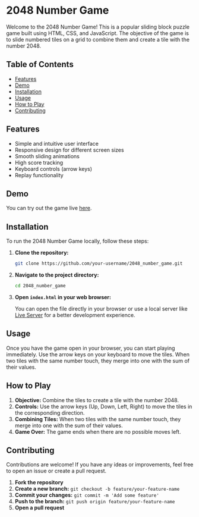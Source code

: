 # 2048 Number Game

Welcome to the 2048 Number Game! This is a popular sliding block puzzle game built using HTML, CSS, and JavaScript. The objective of the game is to slide numbered tiles on a grid to combine them and create a tile with the number 2048.

## Table of Contents

- [Features](#features)
- [Demo](#demo)
- [Installation](#installation)
- [Usage](#usage)
- [How to Play](#how-to-play)
- [Contributing](#contributing)

## Features

- Simple and intuitive user interface
- Responsive design for different screen sizes
- Smooth sliding animations
- High score tracking
- Keyboard controls (arrow keys)
- Replay functionality

## Demo

You can try out the game live [here](https://example.com/2048_number_game).

## Installation

To run the 2048 Number Game locally, follow these steps:

1. **Clone the repository:**

    ```sh
    git clone https://github.com/your-username/2048_number_game.git
    ```

2. **Navigate to the project directory:**

    ```sh
    cd 2048_number_game
    ```

3. **Open `index.html` in your web browser:**

    You can open the file directly in your browser or use a local server like [Live Server](https://marketplace.visualstudio.com/items?itemName=ritwickdey.LiveServer) for a better development experience.

## Usage

Once you have the game open in your browser, you can start playing immediately. Use the arrow keys on your keyboard to move the tiles. When two tiles with the same number touch, they merge into one with the sum of their values.

## How to Play

1. **Objective:** Combine the tiles to create a tile with the number 2048.
2. **Controls:** Use the arrow keys (Up, Down, Left, Right) to move the tiles in the corresponding direction.
3. **Combining Tiles:** When two tiles with the same number touch, they merge into one with the sum of their values.
4. **Game Over:** The game ends when there are no possible moves left.

## Contributing

Contributions are welcome! If you have any ideas or improvements, feel free to open an issue or create a pull request.

1. **Fork the repository**
2. **Create a new branch:** `git checkout -b feature/your-feature-name`
3. **Commit your changes:** `git commit -m 'Add some feature'`
4. **Push to the branch:** `git push origin feature/your-feature-name`
5. **Open a pull request**

